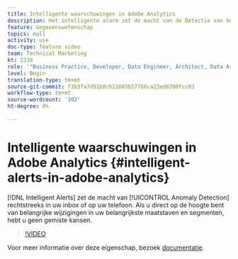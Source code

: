 ```yaml
---
title: Intelligente waarschuwingen in Adobe Analytics
description: Het intelligente alarm zet de macht van de Detectie van het Anomaly rechtstreeks in uw inbox of op uw telefoon. Als u direct op de hoogte bent van belangrijke wijzigingen in uw belangrijkste maatstaven en segmenten, hebt u geen gemiste kansen.
feature: Gegevenswetenschap
topics: null
activity: use
doc-type: feature video
team: Technical Marketing
kt: 2338
role: '"Business Practice, Developer, Data Engineer, Architect, Data Architect, Administrator, Leader"'
level: Begin
translation-type: tm+mt
source-git-commit: f3b3fa7d91b0cb21005b57768ca23ed6700fcc03
workflow-type: tm+mt
source-wordcount: '102'
ht-degree: 0%

---
```



# Intelligente waarschuwingen in Adobe Analytics {#intelligent-alerts-in-adobe-analytics}

[!DNL Intelligent Alerts] zet de macht van  [!UICONTROL Anomaly Detection] rechtstreeks in uw inbox of op uw telefoon. Als u direct op de hoogte bent van belangrijke wijzigingen in uw belangrijkste maatstaven en segmenten, hebt u geen gemiste kansen.

>[!VIDEO](https://video.tv.adobe.com/v/25446/?quality=12)

Voor meer informatie over deze eigenschap, bezoek [documentatie](https://marketing.adobe.com/resources/help/en_US/analytics/analysis-workspace/intellligent_alerts.html).
